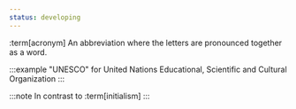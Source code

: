 ```yaml
---
status: developing
---
```


:term[acronym] An abbreviation where the letters are pronounced together as a word. 

:::example
"UNESCO" for United Nations Educational, Scientific and Cultural Organization
:::

:::note
In contrast to :term[initialism]
:::

